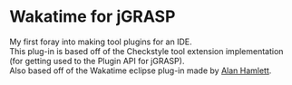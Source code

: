 # Wakatime for jGRASP
My first foray into making tool plugins for an IDE.  
This plug-in is based off of the Checkstyle tool extension implementation (for getting used to the Plugin API for jGRASP).  
Also based off of the Wakatime eclipse plug-in made by [Alan Hamlett](https://github.com/alanhamlett).  
